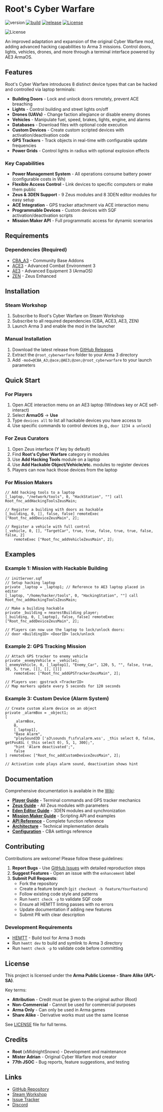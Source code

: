 # Root's Cyber Warfare

![version](https://img.shields.io/badge/version-1.0.0-blue)
[![build](https://github.com/A3-Root/Root_Cyberwarfare/workflows/Auto%20Release%20with%20Smart%20Version%20Retention/badge.svg)](https://github.com/A3-Root/Root_Cyberwarfare/actions)
[![release](https://img.shields.io/github/release/A3-Root/Root_Cyberwarfare.svg)](https://github.com/A3-Root/Root_Cyberwarfare/releases)
[![License](https://img.shields.io/badge/License-APL--SA-blue.svg)](https://github.com/A3-Root/Root_Cyberwarfare/blob/master/LICENSE)

![License](https://data.bistudio.com/images/license/APL-SA.png)

An improved adaptation and expansion of the original Cyber Warfare mod, adding advanced hacking capabilities to Arma 3 missions. Control doors, lights, vehicles, drones, and more through a terminal interface powered by AE3 ArmaOS.

## Features

Root's Cyber Warfare introduces 8 distinct device types that can be hacked and controlled via laptop terminals:

- **Building Doors** - Lock and unlock doors remotely, prevent ACE breaching
- **Lights** - Control building and street lights on/off
- **Drones (UAVs)** - Change faction allegiance or disable enemy drones
- **Vehicles** - Manipulate fuel, speed, brakes, lights, engine, and alarms
- **Databases** - Download files with optional code execution
- **Custom Devices** - Create custom scripted devices with activation/deactivation code
- **GPS Trackers** - Track objects in real-time with configurable update frequencies
- **Power Grids** - Control lights in radius with optional explosion effects

### Key Capabilities

- **Power Management System** - All operations consume battery power (configurable costs in Wh)
- **Flexible Access Control** - Link devices to specific computers or make them public
- **Zeus & 3DEN Support** - 9 Zeus modules and 8 3DEN editor modules for easy setup
- **ACE Integration** - GPS tracker attachment via ACE interaction menu
- **Programmable Devices** - Custom devices with SQF activation/deactivation scripts
- **Mission Maker API** - Full programmatic access for dynamic scenarios

## Requirements

### Dependencies (Required)

- [CBA_A3](https://github.com/CBATeam/CBA_A3) - Community Base Addons
- [ACE3](https://github.com/acemod/ACE3) - Advanced Combat Environment 3
- [AE3](https://github.com/y0014984/Advanced-Equipment) - Advanced Equipment 3 (ArmaOS)
- [ZEN](https://github.com/zen-mod/ZEN) - Zeus Enhanced

## Installation

### Steam Workshop

1. Subscribe to Root's Cyber Warfare on Steam Workshop
2. Subscribe to all required dependencies (CBA, ACE3, AE3, ZEN)
3. Launch Arma 3 and enable the mod in the launcher

### Manual Installation

1. Download the latest release from [GitHub Releases](https://github.com/A3-Root/Root_Cyberwarfare/releases)
2. Extract the `@root_cyberwarfare` folder to your Arma 3 directory
3. Add `-mod=@CBA_A3;@ace;@AE3;@zen;@root_cyberwarfare` to your launch parameters

## Quick Start

### For Players

1. Open ACE interaction menu on an AE3 laptop (Windows key or ACE self-interact)
2. Select **ArmaOS** -> **Use**
3. Type `devices all` to list all hackable devices you have access to
4. Use specific commands to control devices (e.g., `door 1234 a unlock`)

### For Zeus Curators

1. Open Zeus interface (Y key by default)
2. Find **Root's Cyber Warfare** category in modules
3. Use **Add Hacking Tools** module on a laptop
4. Use **Add Hackable Object/Vehicle/etc.** modules to register devices
5. Players can now hack those devices from the laptop

### For Mission Makers

```sqf
// Add hacking tools to a laptop
[_laptop, "/network/tools", 0, "HackStation", ""] call Root_fnc_addHackingToolsZeusMain;

// Register a building with doors as hackable
[_building, 0, [], false, false] remoteExec ["Root_fnc_addDeviceZeusMain", 2];

// Register a vehicle with full control
[_vehicle, 0, [], "TargetCar", true, true, false, true, true, false, false, 2]
    remoteExec ["Root_fnc_addVehicleZeusMain", 2];
```

## Examples

### Example 1: Mission with Hackable Building

```sqf
// initServer.sqf
// Setup hacking laptop
private _laptop = _laptop1; // Reference to AE3 laptop placed in editor
[_laptop, "/home/hacker/tools", 0, "HackingStation", ""] call Root_fnc_addHackingToolsZeusMain;

// Make a building hackable
private _building = nearestBuilding player;
[_building, 0, [_laptop], false, false] remoteExec ["Root_fnc_addDeviceZeusMain", 2];

// Players can now use the laptop to lock/unlock doors:
// door <BuildingID> <DoorID> lock/unlock
```

### Example 2: GPS Tracking Mission

```sqf
// Attach GPS tracker to enemy vehicle
private _enemyVehicle = _vehicle1;
[_enemyVehicle, 0, [_laptop1], "Enemy_Car", 120, 5, "", false, true, 30, 5, true, [[], [], []]]
    remoteExec ["Root_fnc_addGPSTrackerZeusMain", 2];

// Players use: gpstrack <TrackerID>
// Map markers update every 5 seconds for 120 seconds
```

### Example 3: Custom Device (Alarm System)

```sqf
// Create custom alarm device on an object
private _alarmBox = _object1;
[
    _alarmBox,
    0,
    [_laptop1],
    "Base Alarm",
    "playSound3D ['a3\sounds_f\sfx\alarm.wss', _this select 0, false, getPosASL (_this select 0), 5, 1, 300];",
    "hint 'Alarm deactivated';",
    false
] remoteExec ["Root_fnc_addCustomDeviceZeusMain", 2];

// Activation code plays alarm sound, deactivation shows hint
```

## Documentation

Comprehensive documentation is available in the [Wiki](https://github.com/A3-Root/Root_Cyberwarfare/wiki):

- **[Player Guide](wiki/Player-Guide.md)** - Terminal commands and GPS tracker mechanics
- **[Zeus Guide](wiki/Zeus-Guide.md)** - All Zeus modules with parameters
- **[Eden Editor Guide](wiki/Eden-Editor-Guide.md)** - 3DEN modules and synchronization
- **[Mission Maker Guide](wiki/Mission-Maker-Guide.md)** - Scripting API and examples
- **[API Reference](wiki/API-Reference.md)** - Complete function reference
- **[Architecture](wiki/Architecture.md)** - Technical implementation details
- **[Configuration](wiki/Configuration.md)** - CBA settings reference

## Contributing

Contributions are welcome! Please follow these guidelines:

1. **Report Bugs** - Use [GitHub Issues](https://github.com/A3-Root/Root_Cyberwarfare/issues) with detailed reproduction steps
2. **Suggest Features** - Open an issue with the `enhancement` label
3. **Submit Pull Requests**:
   - Fork the repository
   - Create a feature branch (`git checkout -b feature/YourFeature`)
   - Follow existing code style and patterns
   - Run `hemtt check -p` to validate SQF code
   - Ensure all HEMTT linting passes with no errors
   - Update documentation if adding new features
   - Submit PR with clear description

### Development Requirements

- [HEMTT](https://github.com/BrettMayson/HEMTT) - Build tool for Arma 3 mods
- Run `hemtt dev` to build and symlink to Arma 3 directory
- Run `hemtt check -p` to validate code before committing

## License

This project is licensed under the **Arma Public License - Share Alike (APL-SA)**.

Key terms:
- **Attribution** - Credit must be given to the original author (Root)
- **Non-Commercial** - Cannot be used for commercial purposes
- **Arma Only** - Can only be used in Arma games
- **Share Alike** - Derivative works must use the same license

See [LICENSE](LICENSE) file for full terms.

## Credits

- **Root** (xMidnightSnowx) - Development and maintenance
- **Mister Adrian** - Original Cyber Warfare mod creator
- **77th JSOC** - Bug reports, feature suggestions, and testing

## Links

- [GitHub Repository](https://github.com/A3-Root/Root_Cyberwarfare)
- [Steam Workshop](https://steamcommunity.com/sharedfiles/filedetails/?id=XXXXXX)
- [Issue Tracker](https://github.com/A3-Root/Root_Cyberwarfare/issues)
- [Discord](https://discord.gg/77th-jsoc-official)
